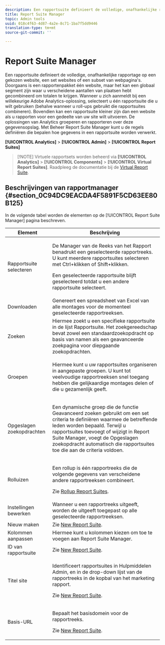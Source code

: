 ```yaml
---
description: Een rapportsuite definieert de volledige, onafhankelijke rapportage op een gekozen website, een set websites of een subset van webpagina's. Doorgaans is een rapportenpakket één website, maar het kan een globaal segment zijn waar u verscheidene aantallen van plaatsen hebt gecombineerd om totalen te krijgen. Wanneer u zich aanmeldt bij een willekeurige Adobe Analytics-oplossing, selecteert u één rapportsuite die u wilt gebruiken (behalve wanneer u roll-ups gebruikt die rapportsuites combineren). Bovendien kan een rapportsuite kleiner zijn dan een website als u rapporten voor een gedeelte van uw site wilt uitvoeren. De oplossingen van Analytics groeperen en rapporteren over deze gegevensopslag. Met Beheer Report Suite Manager kunt u de regels definiëren die bepalen hoe gegevens in een rapportsuite worden verwerkt.
title: Report Suite Manager
topic: Admin tools
uuid: 018c4f63-4d87-4a2e-8c71-1ba7f5dd9446
translation-type: tm+mt
source-git-commit: ''

---
```



# Report Suite Manager

Een rapportsuite definieert de volledige, onafhankelijke rapportage op een gekozen website, een set websites of een subset van webpagina&#39;s. Doorgaans is een rapportenpakket één website, maar het kan een globaal segment zijn waar u verscheidene aantallen van plaatsen hebt gecombineerd om totalen te krijgen. Wanneer u zich aanmeldt bij een willekeurige Adobe Analytics-oplossing, selecteert u één rapportsuite die u wilt gebruiken (behalve wanneer u roll-ups gebruikt die rapportsuites combineren). Bovendien kan een rapportsuite kleiner zijn dan een website als u rapporten voor een gedeelte van uw site wilt uitvoeren. De oplossingen van Analytics groeperen en rapporteren over deze gegevensopslag. Met Beheer Report Suite Manager kunt u de regels definiëren die bepalen hoe gegevens in een rapportsuite worden verwerkt.

**[!UICONTROL Analytics]** > **[!UICONTROL Admin]** > **[!UICONTROL Report Suites]**

> [!NOTE] Virtuele rapportsets worden beheerd via **[!UICONTROL Analytics]** > **[!UICONTROL Components]** > **[!UICONTROL Virtual Report Suites]**. Raadpleeg de documentatie bij de [Virtual Report Suite](/help/components/vrs/vrs-about.md).

## Beschrijvingen van rapportmanager {#section_0C94DC9EACDA4F5891F5CD63EE80B125}

In de volgende tabel worden de elementen op de [!UICONTROL Report Suite Manager] pagina beschreven.

<table id="table_F739FBD8DB8D409E916F12F61C5953D0"> 
 <thead> 
  <tr> 
   <th colname="col1" class="entry"> Element </th> 
   <th colname="col2" class="entry"> Beschrijving </th> 
  </tr> 
 </thead>
 <tbody> 
  <tr> 
   <td colname="col1"> <span class="wintitle"> Rapportsuite selecteren</span> </td> 
   <td colname="col2"> <p>De Manager <span class="wintitle"> van de Reeks van het</span> Rapport benadrukt een geselecteerde rapportreeks. U kunt meerdere rapportsuites selecteren met <span class="uicontrol"> Ctrl+klikken</span> of <span class="uicontrol"> Shift+klikken</span>. </p> <p>Een geselecteerde rapportsuite blijft geselecteerd totdat u een andere rapportsuite selecteert. </p> </td> 
  </tr> 
  <tr> 
   <td colname="col1"> <span class="wintitle"> Downloaden</span> </td> 
   <td colname="col2"> Genereert een spreadsheet van Excel van alle montages voor de momenteel geselecteerde rapportreeksen. </td> 
  </tr> 
  <tr> 
   <td colname="col1"> <span class="wintitle"> Zoeken</span> </td> 
   <td colname="col2"> Hiermee zoekt u een specifieke rapportsuite in de lijst Rapportsuite. Het zoekgereedschap bevat zowel een standaardzoekopdracht op basis van namen als een geavanceerde zoekpagina voor diepgaande zoekopdrachten. </td> 
  </tr> 
  <tr> 
   <td colname="col1"> <span class="wintitle"> Groepen</span> </td> 
   <td colname="col2"> <p>Hiermee kunt u uw rapportsuites organiseren in aangepaste groepen. U kunt tot veelvoudige rapportreeksen snel toegang hebben die gelijkaardige montages delen of die u gezamenlijk geeft. </p> </td> 
  </tr> 
  <tr> 
   <td colname="col1"> <span class="wintitle"> Opgeslagen zoekopdrachten</span> </td> 
   <td colname="col2"> <p>Een dynamische groep die de functie <span class="wintitle"> Geavanceerd zoeken</span> gebruikt om een set criteria te definiëren waarmee de betreffende leden worden bepaald. Terwijl u rapportsuites toevoegt of wijzigt in <span class="wintitle"> Report Suite Manager</span>, voegt de <span class="wintitle"> Opgeslagen zoekopdracht</span> automatisch die rapportsuites toe die aan de criteria voldoen. </p> </td> 
  </tr> 
  <tr> 
   <td colname="col1"> <span class="wintitle"> Rolluizen</span> </td> 
   <td colname="col2"> <p>Een rollup is één rapportreeks die de volgende gegevens van verscheidene andere rapportreeksen combineert. </p> <p>Zie <a href="/help/admin/c-manage-report-suites/rollup-report-suite.md"> Rollup Report Suites</a>. </p> </td> 
  </tr> 
  <tr> 
   <td colname="col1"> <span class="wintitle"> Instellingen bewerken</span> </td> 
   <td colname="col2"> Wanneer u een rapportreeks uitgeeft, worden de uitgeeft toegepast op alle geselecteerde rapportreeksen. </td> 
  </tr> 
  <tr> 
   <td colname="col1"> <span class="wintitle"> Nieuw maken</span> </td> 
   <td colname="col2">Zie <a href="/help/admin/c-manage-report-suites/c-new-report-suite/new-report-suite.md"> New Report Suite</a>. </td> 
  </tr> 
  <tr> 
   <td colname="col1"> <span class="wintitle"> Kolommen aanpassen</span> </td> 
   <td colname="col2">Hiermee kunt u kolommen kiezen om toe te voegen aan <span class="wintitle"> Report Suite Manager</span>. </td> 
  </tr> 
  <tr> 
   <td colname="col1"> <span class="wintitle"> ID van rapportsuite</span> </td> 
   <td colname="col2">Zie <a href="/help/admin/c-manage-report-suites/c-new-report-suite/new-report-suite.md"> New Report Suite</a>. </td> 
  </tr> 
  <tr> 
   <td colname="col1"> <span class="wintitle"> Titel site</span> </td> 
   <td colname="col2"> <p>Identificeert rapportsuites in Hulpmiddelen Admin, en in de drop-down lijst van de rapportreeks in de kopbal van het marketing rapport. </p> <p>Zie <a href="/help/admin/c-manage-report-suites/c-new-report-suite/new-report-suite.md"> New Report Suite</a>. </p> </td> 
  </tr> 
  <tr> 
   <td colname="col1"> <span class="wintitle"> Basis-URL</span> </td> 
   <td colname="col2"> <p>Bepaalt het basisdomein voor de rapportreeks. </p> <p>Zie <a href="/help/admin/c-manage-report-suites/c-new-report-suite/new-report-suite.md"> New Report Suite</a>. </p> </td> 
  </tr> 
 </tbody> 
</table>

